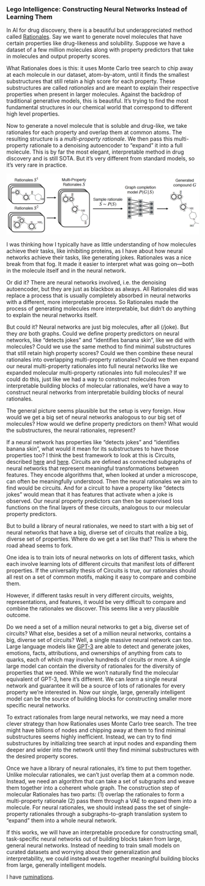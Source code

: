 ### Lego Intelligence: Constructing Neural Networks Instead of Learning Them

In AI for drug discovery, there is a beautiful but underappreciated method called [Rationales](https://arxiv.org/abs/2002.03244).
Say we want to generate novel molecules that have certain properties like drug-likeness and solubility.
Suppose we have a dataset of a few million molecules along with property predictors that take in molecules and output property scores.

What Rationales does is this: it uses Monte Carlo tree search to chip away at each molecule in our dataset, atom-by-atom, until it finds the smallest substructures that still retain a high score for each property.
These substructures are called _rationales_ and are meant to explain their respective properties when present in larger molecules.
Against the backdrop of traditional generative models, this is beautiful. It’s trying to find the most fundamental structures in our chemical world that correspond to different high level properties.

Now to generate a novel molecule that is soluble and drug-like, we take rationales for each property and overlap them at common atoms.
The resulting structure is a _multi-property rationale_.
We then pass this multi-property rationale to a denoising autoencoder to “expand” it into a full molecule.
This is by far the most elegant, interpretable method in drug discovery and is still SOTA. But it’s very different from standard models, so it’s very rare in practice.

![rationales](images/rationales.png "rationales")

I was thinking how I typically have as little understanding of how molecules achieve their tasks, like inhibiting proteins, as I have about how neural networks achieve their tasks, like generating jokes. Rationales was a nice break from that fog. It made it easier to interpret what was going on—both in the molecule itself and in the neural network.

Or did it? There are neural networks involved, i.e. the denoising autoencoder, but they are just as blackbox as always. All Rationales did was replace a process that is usually completely absorbed in neural networks with a different, more interpretable process. So Rationales made the process of generating molecules more interpretable, but didn’t do anything to explain the neural networks itself.

But could it? Neural networks are just big molecules, after all (/joke). But they _are_ both graphs. Could we define property predictors on neural networks, like “detects jokes” and “identifies banana skin”, like we did with molecules? Could we use the same method to find minimal substructures that still retain high property scores? Could we then combine these neural rationales into overlapping multi-property rationales? Could we then expand our neural multi-property rationales into full neural networks like we expanded molecular multi-property rationales into full molecules? If we could do this, just like we had a way to construct molecules from interpretable building blocks of molecular rationales, we’d have a way to construct neural networks from interpretable building blocks of neural rationales.

The general picture seems plausible but the setup is very foreign. How would we get a big set of neural networks analogous to our big set of molecules? How would we define property predictors on them? What would the substructures, the neural rationales, represent?

If a neural network has properties like “detects jokes” and “identifies banana skin”, what would it mean for its substructures to have those properties too? I think the best framework to look at this is Circuits, described [here](https://distill.pub/2020/circuits/zoom-in/) and [here](https://distill.pub/2020/circuits/early-vision/). Circuits are defined as connected subgraphs of neural networks that represent meaningful transformations between features. They encode algorithms that, when looked at under a microscope, can often be meaningfully understood. Then the neural rationales we aim to find would be circuits. And for a circuit to have a property like “detects jokes” would mean that it has features that activate when a joke is observed. Our neural property predictors can then be supervised loss functions on the final layers of these circuits, analogous to our molecular property predictors.

But to build a library of neural rationales, we need to start with a big set of neural networks that have a big, diverse set of circuits that realize a big, diverse set of properties. Where do we get a set like that? This is where the road ahead seems to fork.

One idea is to train lots of neural networks on lots of different tasks, which each involve learning lots of different circuits that manifest lots of different properties. If the universality thesis of Circuits is true, our rationales should all rest on a set of common motifs, making it easy to compare and combine them.

However, if different tasks result in very different circuits, weights, representations, and features, it would be very difficult to compare and combine the rationales we discover. This seems like a very plausible outcome.

Do we need a set of a million neural networks to get a big, diverse set of circuits? What else, besides a set of a million neural networks, contains a big, diverse set of circuits? Well, a single massive neural network can too. Large language models like [GPT-3](https://arxiv.org/pdf/2005.14165.pdf) are able to detect and generate jokes, emotions, facts, attributions, and ownerships of anything from cats to quarks, each of which may involve hundreds of circuits or more. A single large model can contain the diversity of rationales for the diversity of properties that we need. While we won’t naturally find the molecular equivalent of GPT-3, here it’s different. We can _learn_ a single neural network and guarantee it will be a source of lots of rationales for every property we’re interested in. Now our single, large, generally intelligent model can be the source of building blocks for constructing smaller more specific neural networks.

To extract rationales from large neural networks, we may need a more clever strategy than how Rationales uses Monte Carlo tree search. The tree might have billions of nodes and chipping away at them to find minimal substructures seems highly inefficient. Instead, we can try to find substructures by initializing tree search at input nodes and expanding them deeper and wider into the network until they find minimal substructures with the desired property scores.

Once we have a library of neural rationales, it’s time to put them together. Unlike molecular rationales, we can’t just overlap them at a common node. Instead, we need an algorithm that can take a set of subgraphs and weave them together into a coherent whole graph. The construction step of molecular Rationales has two parts: (1) overlap the rationales to form a multi-property rationale (2) pass them through a VAE to expand them into a molecule. For neural rationales, we should instead pass the set of single-property rationales through a subgraphs-to-graph translation system to “expand” them into a whole neural network.

If this works, we will have an interpretable procedure for constructing small, task-specific neural networks out of building blocks taken from large, general neural networks. Instead of needing to train small models on curated datasets and worrying about their generalization and interpretability, we could instead weave together meaningful building blocks from large, generally intelligent models.

I have [ruminations](lego_ruminations).
